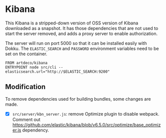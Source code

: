 # Kibana

This Kibana is a stripped-down version of OSS version of Kibana downloaded as a snapshot. It has those dependencies that are not used to start the server removed, and adds a proxy server to enable authorization.

The server will run on port 5000 so that it can be installed easily with Dokku. The `ELASTIC_SEARCH` and `PASSWORD` environment variables need to be set on the container.

```docker
FROM artdeco/kibana
ENTRYPOINT node src/cli --elasticsearch.url="http://$ELASTIC_SEARCH:9200"
```

## Modification

To remove dependencies used for building bundles, some changes are made.

- [x] `src/server/kbn_server.js`: remove Optimize plugin to disable webpack. Comment out https://github.com/elastic/kibana/blob/v6.5.0/src/optimize/base_optimizer.js dependency.